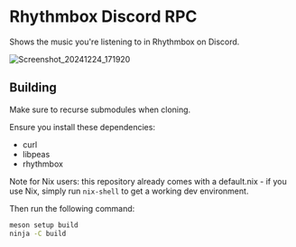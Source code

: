 # Rhythmbox Discord RPC

Shows the music you're listening to in Rhythmbox on Discord.

![Screenshot_20241224_171920](https://github.com/user-attachments/assets/3047220f-4c1b-4090-b831-ce1e5d2fe39a)

## Building

Make sure to recurse submodules when cloning.

Ensure you install these dependencies:

* curl
* libpeas
* rhythmbox

Note for Nix users: this repository already comes with a default.nix - if you use Nix, simply run `nix-shell` to get a working dev environment.

Then run the following command:

```sh
meson setup build
ninja -C build
```
